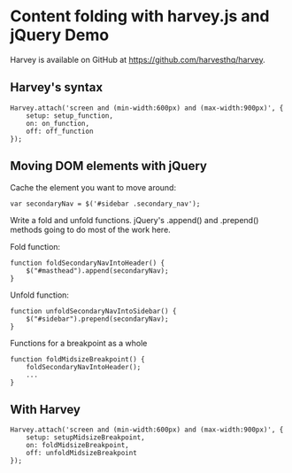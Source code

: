 # Content folding with harvey.js and jQuery Demo

Harvey is available on GitHub at https://github.com/harvesthq/harvey.

## Harvey's syntax

	Harvey.attach('screen and (min-width:600px) and (max-width:900px)', {
		setup: setup_function,
		on: on_function,
		off: off_function
	});

## Moving DOM elements with jQuery

Cache the element you want to move around:

	var secondaryNav = $('#sidebar .secondary_nav');

Write a fold and unfold functions. jQuery's .append() and .prepend() methods going to do most of the work here.

Fold function:

	function foldSecondaryNavIntoHeader() {
		$("#masthead").append(secondaryNav);
	}

Unfold function:

	function unfoldSecondaryNavIntoSidebar() {
		$("#sidebar").prepend(secondaryNav);
	}

Functions for a breakpoint as a whole

	function foldMidsizeBreakpoint() {
		foldSecondaryNavIntoHeader();
		...
	}

## With Harvey

	Harvey.attach('screen and (min-width:600px) and (max-width:900px)', {
		setup: setupMidsizeBreakpoint,
		on: foldMidsizeBreakpoint,
		off: unfoldMidsizeBreakpoint
	});